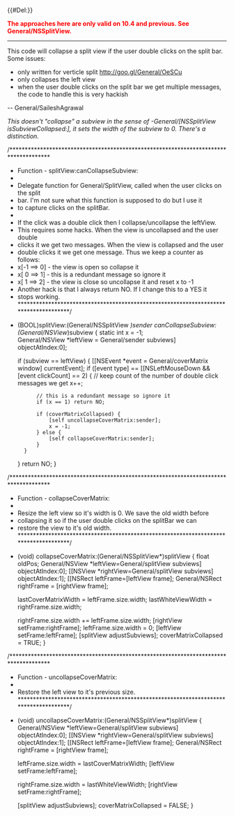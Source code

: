 {{#Del:}}

<span style="color:red">**The approaches here are only valid on 10.4 and previous. See General/NSSplitView.**</span>

----





This code will collapse a split view if the user double clicks on the split bar.  Some issues:

* only written for verticle split http://goo.gl/General/OeSCu
* only collapses the left view
* when the user double clicks on the split bar we get multiple messages, the code to handle this is very hackish

-- General/SaileshAgrawal

*This doesn't "collapse" a subview in the sense of -General/[NSSplitView isSubviewCollapsed:], it sets the width of the subview to 0.  There's a distinction.*

    

/*************************************************************************************
 * Function - splitView:canCollapseSubview:
 *
 * Delegate function for General/SplitView, called when the user clicks on the split
 * bar.  I'm not sure what this function is supposed to do but I use it
 * to capture clicks on the splitBar.
 *
 * If the click was a double click then I collapse/uncollapse the leftView.
 * This requires some hacks.  When the view is uncollapsed and the user double
 * clicks it we get two messages.  When the view is collapsed and the user 
 * double clicks it we get one message.  Thus we keep a counter as follows:
 * x[-1 ==> 0] - the view is open so collapse it
 * x[ 0 ==> 1] - this is a redundant message so ignore it
 * x[ 1 ==> 2] - the view is close so uncollapse it and reset x to -1
 * Another hack is that I always return NO.  If I change this to a YES it
 * stops working.
*************************************************************************************/
- (BOOL)splitView:(General/NSSplitView *)sender canCollapseSubview:(General/NSView*)subview  {
    static int x = -1;     
    General/NSView *leftView = General/sender subviews] objectAtIndex:0];
    
    if (subview == leftView) {
        [[NSEvent *event = General/coverMatrix window] currentEvent];
        if ([event type] == [[NSLeftMouseDown && [event clickCount] == 2) {
            // keep count of the number of double click messages we get
            x++;
            
            // this is a redundant message so ignore it
            if (x == 1) return NO;
            
            if (coverMatrixCollapsed) {
                [self uncollapseCoverMatrix:sender];
                x = -1;
            } else {
                [self collapseCoverMatrix:sender];
            }
        }
    }
    return NO;
}

/*************************************************************************************
 * Function - collapseCoverMatrix:
 *
 * Resize the left view so it's width is 0.  We save the old width before
 * collapsing it so if the user double clicks on the splitBar we can
 * restore the view to it's old width.
*************************************************************************************/
- (void) collapseCoverMatrix:(General/NSSplitView*)splitView {
    float oldPos;
    General/NSView *leftView=General/splitView subviews] objectAtIndex:0];
    [[NSView *rightView=General/splitView subviews] objectAtIndex:1]; 
    [[NSRect leftFrame=[leftView frame];
    General/NSRect rightFrame = [rightView frame]; 
    
    lastCoverMatrixWidth = leftFrame.size.width;
    lastWhiteViewWidth = rightFrame.size.width;
            
    rightFrame.size.width += leftFrame.size.width;
    [rightView setFrame:rightFrame];
    leftFrame.size.width = 0;
    [leftView setFrame:leftFrame];
    [splitView adjustSubviews];
    coverMatrixCollapsed = TRUE;
}

/*************************************************************************************
 * Function - uncollapseCoverMatrix:
 *
 * Restore the left view to it's previous size.
*************************************************************************************/
- (void) uncollapseCoverMatrix:(General/NSSplitView*)splitView {
    General/NSView *leftView=General/splitView subviews] objectAtIndex:0];
    [[NSView *rightView=General/splitView subviews] objectAtIndex:1]; 
    [[NSRect leftFrame=[leftView frame];
    General/NSRect rightFrame = [rightView frame]; 

    leftFrame.size.width = lastCoverMatrixWidth;
    [leftView setFrame:leftFrame];

    rightFrame.size.width = lastWhiteViewWidth;
    [rightView setFrame:rightFrame];
    
    [splitView adjustSubviews];
    coverMatrixCollapsed = FALSE;
}

